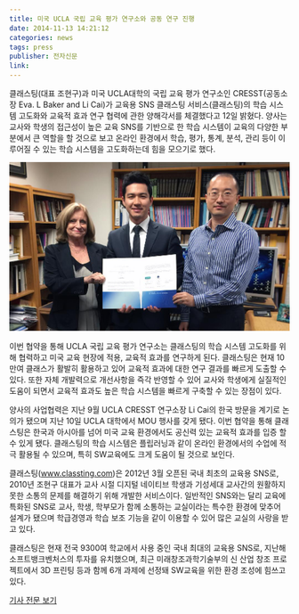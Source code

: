 ```yaml
---
title: 미국 UCLA 국립 교육 평가 연구소와 공동 연구 진행
date: 2014-11-13 14:21:12
categories: news
tags: press
publisher: 전자신문
link:
---
```


클래스팅(대표 조현구)과 미국 UCLA대학의 국립 교육 평가 연구소인 CRESST(공동소장 Eva. L Baker and Li Cai)가 교육용 SNS 클래스팅 서비스(클래스팅)의 학습 시스템 고도화와 교육적 효과 연구 협력에 관한 양해각서를 체결했다고 12일 밝혔다. <!-- more --> 양사는 교사와 학생의 접근성이 높은 교육 SNS를 기반으로 한 학습 시스템이 교육의 다양한 부분에서 큰 역할을 할 것으로 보고 온라인 환경에서 학습, 평가, 통계, 분석, 관리 등이 이루어질 수 있는 학습 시스템을 고도화하는데 힘을 모으기로 했다.

![](/images/posts/141113_cresst.jpg)

이번 협약을 통해 UCLA 국립 교육 평가 연구소는 클래스팅의 학습 시스템 고도화를 위해 협력하고 미국 교육 현장에 적용, 교육적 효과를 연구하게 된다. 클래스팅은 현재 10만여 클래스가 활발히 활용하고 있어 교육적 효과에 대한 연구 결과를 빠르게 도출할 수 있다. 또한 자체 개발력으로 개선사항을 즉각 반영할 수 있어 교사와 학생에게 실질적인 도움이 되면서 교육적 효과도 높은 학습 시스템을 빠르게 구축할 수 있는 장점이 있다.

양사의 사업협력은 지난 9월 UCLA CRESST 연구소장 Li Cai의 한국 방문을 계기로 논의가 됐으며 지난 10일 UCLA 대학에서 MOU 행사를 갖게 됐다. 이번 협약을 통해 클래스팅은 한국과 아시아를 넘어 미국 교육 환경에서도 공신력 있는 교육적 효과를 입증 할 수 있게 됐다. 클래스팅의 학습 시스템은 플립러닝과 같이 온라인 환경에서의 수업에 적극 활용될 수 있으며, 특히 SW교육에도 크게 도움이 될 것으로 보인다.

클래스팅(www.classting.com)은 2012년 3월 오픈된 국내 최초의 교육용 SNS로, 2010년 조현구 대표가 교사 시절 디지털 네이티브 학생과 기성세대 교사간의 원활하지 못한 소통의 문제를 해결하기 위해 개발한 서비스이다. 일반적인 SNS와는 달리 교육에 특화된 SNS로 교사, 학생, 학부모가 함께 소통하는 교실이라는 특수한 환경에 맞추어 설계가 됐으며 학급경영과 학습 보조 기능을 같이 이용할 수 있어 많은 교실의 사랑을 받고 있다.

클래스팅은 현재 전국 9300여 학교에서 사용 중인 국내 최대의 교육용 SNS로, 지난해 소프트뱅크벤처스의 투자를 유치했으며, 최근 미래창조과학기술부의 신 산업 창조 프로젝트에서 3D 프린팅 등과 함께 6개 과제에 선정돼 SW교육을 위한 환경 조성에 힘쓰고 있다.

[기사 전문 보기](http://www.etnews.com/20141112000810)
